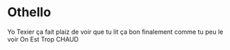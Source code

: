 # Othello
Yo Texier ça fait plaiz de voir que tu lit ça
bon
finalement comme tu peu le voir On Est Trop CHAUD

